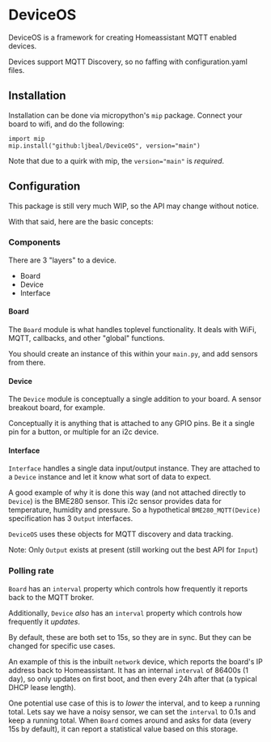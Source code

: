 # DeviceOS

DeviceOS is a framework for creating Homeassistant MQTT enabled devices.

Devices support MQTT Discovery, so no faffing with configuration.yaml files.

## Installation

Installation can be done via micropython's `mip` package. Connect your board to wifi, and do the following:

```
import mip
mip.install("github:ljbeal/DeviceOS", version="main")
```

Note that due to a quirk with mip, the `version="main"` is _required_.

## Configuration

This package is still very much WIP, so the API may change without notice.

With that said, here are the basic concepts:

### Components

There are 3 "layers" to a device.

- Board
- Device
- Interface

#### Board

The `Board` module is what handles toplevel functionality. It deals with WiFi, MQTT, callbacks, and other "global" functions.

You should create an instance of this within your `main.py`, and add sensors from there.

#### Device

The `Device` module is conceptually a single addition to your board. A sensor breakout board, for example.

Conceptually it is anything that is attached to any GPIO pins. Be it a single pin for a button, or multiple for an i2c device.

#### Interface

`Interface` handles a single data input/output instance. They are attached to a `Device` instance and let it know what sort of data to expect.

A good example of why it is done this way (and not attached directly to `Device`) is the BME280 sensor. This i2c sensor provides data for temperature, humidity and pressure. So a hypothetical `BME280_MQTT(Device)` specification has 3 `Output` interfaces.

`DeviceOS` uses these objects for MQTT discovery and data tracking.

Note: Only `Output` exists at present (still working out the best API for `Input`)

### Polling rate

`Board` has an `interval` property which controls how frequently it reports back to the MQTT broker.

Additionally, `Device` _also_ has an `interval` property which controls how frequently it _updates_.

By default, these are both set to 15s, so they are in sync. But they can be changed for specific use cases.

An example of this is the inbuilt `network` device, which reports the board's IP address back to Homeassistant. It has an internal `interval` of 86400s (1 day), so only updates on first boot, and then every 24h after that (a typical DHCP lease length).

One potential use case of this is to _lower_ the interval, and to keep a running total. Lets say we have a noisy sensor, we can set the `interval` to 0.1s and keep a running total. When `Board` comes around and asks for data (every 15s by default), it can report a statistical value based on this storage.
